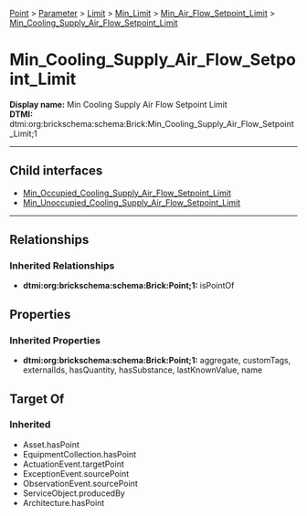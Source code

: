 [Point](../../../../../Point.md) > [Parameter](../../../../Parameter.md) > [Limit](../../../Limit.md) > [Min_Limit](../../Min_Limit.md) > [Min_Air_Flow_Setpoint_Limit](../Min_Air_Flow_Setpoint_Limit.md) > [Min_Cooling_Supply_Air_Flow_Setpoint_Limit](#)
# Min_Cooling_Supply_Air_Flow_Setpoint_Limit

**Display name:** Min Cooling Supply Air Flow Setpoint Limit<br />
**DTMI:** dtmi:org:brickschema:schema:Brick:Min_Cooling_Supply_Air_Flow_Setpoint_Limit;1

---


## Child interfaces
* [Min_Occupied_Cooling_Supply_Air_Flow_Setpoint_Limit](Min_Occupied_Cooling_Supply_Air_Flow_Setpoint_Limit.md)
* [Min_Unoccupied_Cooling_Supply_Air_Flow_Setpoint_Limit](Min_Unoccupied_Cooling_Supply_Air_Flow_Setpoint_Limit.md)

---
## Relationships
### Inherited Relationships
* **dtmi:org:brickschema:schema:Brick:Point;1:** isPointOf
## Properties
### Inherited Properties
* **dtmi:org:brickschema:schema:Brick:Point;1:** aggregate, customTags, externalIds, hasQuantity, hasSubstance, lastKnownValue, name
## Target Of
### Inherited
* Asset.hasPoint
* EquipmentCollection.hasPoint
* ActuationEvent.targetPoint
* ExceptionEvent.sourcePoint
* ObservationEvent.sourcePoint
* ServiceObject.producedBy
* Architecture.hasPoint
